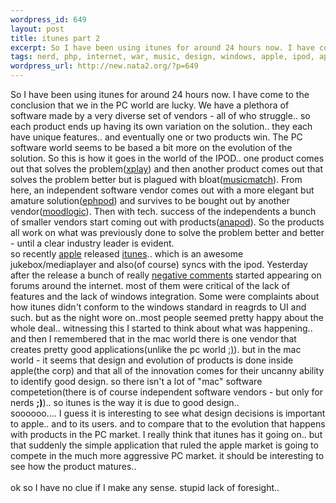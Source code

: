 ```yaml
--- 
wordpress_id: 649
layout: post
title: itunes part 2
excerpt: So I have been using itunes for around 24 hours now. I have come to the conclusion that we in the PC world are lucky. We have a plethora of software made by a very diverse set of vendors - all of who struggle.. so each product ends up having its own variation on the solution.. they each have unique features.. and eventually one or two products win. The PC software world seems to be based a bit mo...
tags: nerd, php, internet, war, music, design, windows, apple, ipod, applications, itunes
wordpress_url: http://new.nata2.org/?p=649
---
```

So I have been using itunes for around 24 hours now. I have come to the conclusion that we in the PC world are lucky. We have a plethora of software made by a very diverse set of vendors - all of who struggle.. so each product ends up having its own variation on the solution.. they each have unique features.. and eventually one or two products win. The PC software world seems to be based a bit more on the evolution of the solution. So this is how it goes in the world of the IPOD.. one product comes out that solves the problem(<a href="http://www.mediafour.com/products/xplay/">xplay</a>) and then another product comes out that solves the problem better but is plagued with bloat(<a href="http://www.musicmatch.com">musicmatch</a>). From here, an independent software vendor comes out with a more elegant but amature solution(<a href="http://www.ephpod.com">ephpod</a>) and survives to be bought out by another vendor(<a href="http://www.moodlogic.com">moodlogic</a>). Then with tech. success of the independents a bunch of smaller vendors start coming out with products(<a href="http://www.redchairsoftware.com/anapod/">anapod</a>). So the products all work on what was previously done to solve the problem better and better - until a clear industry leader is evident. <br/>so recently <a href="http://www.apple.com">apple</a> released <a href="http://www.itunes.com">itunes</a>.. which is an awesome jukebox/mediaplayer and also(of course) syncs with the ipod. Yesterday after the release a bunch of really <a href="http://ipodlounge.com/forums/forumdisplay.php?s=&amp;forumid=45">negative comments</a> started appearing on forums around the internet. most of them were critical of the lack of features and the lack of windows integration. Some were complaints about how itunes didn't conform to the windows standard in reagrds to UI and such. but as the night wore on..most people seemed pretty happy about the whole deal.. witnessing this I started to think about what was happening.. and then I remembered that in the mac world there is one vendor that creates pretty good applications(unlike the pc world <a href="http://www.microsoft.com">:)</a>). but in the mac world - it seems that design and evolution of products is done inside apple(the corp) and that all of the innovation comes for their uncanny ability to identify good design. so there isn't a lot of "mac" software competetion(there is of course independent software vendors - but only for nerds <b>;)</b>).. so itunes is the way it is due to good design.. <br/>soooooo.... I guess it is interesting to see what design decisions is important to apple.. and to its users. and to compare that to the evolution that happens with products in the PC market. I really think that itunes has it going on.. but that suddenly the simple application that ruled the apple market is going to compete in the much more aggressive PC market. it should be interesting to see how the product matures.. <br/><br/>ok so I have no clue if I make any sense. stupid lack of foresight.. 

